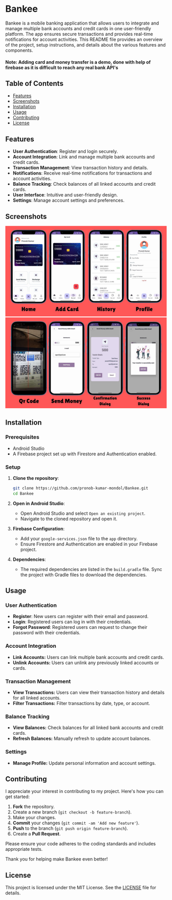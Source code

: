 # Bankee

Bankee is a mobile banking application that allows users to integrate and manage multiple bank accounts and credit cards in one user-friendly platform. The app ensures secure transactions and provides real-time notifications for account activities. This README file provides an overview of the project, setup instructions, and details about the various features and components.

#### Note: Adding card and money transfer is a demo, done with help of firebase as it is difficult to reach any real bank API's 

## Table of Contents

- [Features](#features)
- [Screenshots](#screenshots)
- [Installation](#installation)
- [Usage](#usage)
- [Contributing](#contributing)
- [License](#license)

## Features

- **User Authentication**: Register and login securely.
- **Account Integration**: Link and manage multiple bank accounts and credit cards.
- **Transaction Management**: View transaction history and details.
- **Notifications**: Receive real-time notifications for transactions and account activities.
- **Balance Tracking**: Check balances of all linked accounts and credit cards.
- **User Interface**: Intuitive and user-friendly design.
- **Settings**: Manage account settings and preferences.

## Screenshots
<p>
<img src="https://github.com/pronob-kumar-mondol/Bankee/blob/main/screenshots/ss-1.jpeg" alt="Screenshot 1">
<img src="https://github.com/pronob-kumar-mondol/Bankee/blob/main/screenshots/ss-2.jpeg" alt="Screenshot 2">
</p>

## Installation

### Prerequisites

- Android Studio
- A Firebase project set up with Firestore and Authentication enabled.

### Setup

1. **Clone the repository**:
    ```bash
    git clone https://github.com/pronob-kumar-mondol/Bankee.git
    cd Bankee
    ```

2. **Open in Android Studio**:
    - Open Android Studio and select `Open an existing project`.
    - Navigate to the cloned repository and open it.

3. **Firebase Configuration**:
    - Add your `google-services.json` file to the `app` directory.
    - Ensure Firestore and Authentication are enabled in your Firebase project.

4. **Dependencies**:
    - The required dependencies are listed in the `build.gradle` file. Sync the project with Gradle files to download the dependencies.

## Usage

### User Authentication

- **Register**: New users can register with their email and password.
- **Login**: Registered users can log in with their credentials.
- **Forgot Password**: Registered users can request to change their password with their credentials.

### Account Integration

- **Link Accounts:** Users can link multiple bank accounts and credit cards.
- **Unlink Accounts:** Users can unlink any previously linked accounts or cards.

### Transaction Management

- **View Transactions:** Users can view their transaction history and details for all linked accounts.
- **Filter Transactions:** Filter transactions by date, type, or account.


### Balance Tracking

- **View Balances:** Check balances for all linked bank accounts and credit cards.
- **Refresh Balances:** Manually refresh to update account balances.

### Settings

- **Manage Profile:** Update personal information and account settings.


## Contributing

I appreciate your interest in contributing to my project. Here's how you can get started:

1. **Fork** the repository.
2. Create a new branch (`git checkout -b feature-branch`).
3. Make your changes.
4. **Commit** your changes (`git commit -am 'Add new feature'`).
5. **Push** to the branch (`git push origin feature-branch`).
6. Create a **Pull Request**.

Please ensure your code adheres to the coding standards and includes appropriate tests.

Thank you for helping make Bankee even better!

## License

This project is licensed under the MIT License. See the [LICENSE](https://opensource.org/license/mit) file for details.
